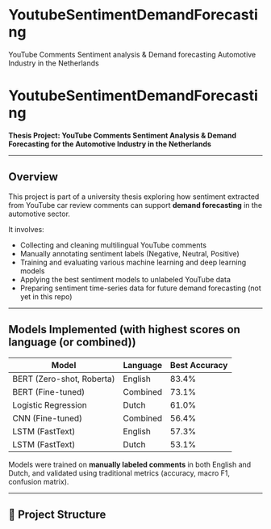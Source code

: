 # YoutubeSentimentDemandForecasting
YouTube Comments Sentiment analysis &amp; Demand forecasting Automotive Industry in the Netherlands
# YoutubeSentimentDemandForecasting

**Thesis Project: YouTube Comments Sentiment Analysis & Demand Forecasting for the Automotive Industry in the Netherlands**

---

## Overview

This project is part of a university thesis exploring how sentiment extracted from YouTube car review comments can support **demand forecasting** in the automotive sector.

It involves:
- Collecting and cleaning multilingual YouTube comments
- Manually annotating sentiment labels (Negative, Neutral, Positive)
- Training and evaluating various machine learning and deep learning models
- Applying the best sentiment models to unlabeled YouTube data
- Preparing sentiment time-series data for future demand forecasting (not yet in this repo)

---

## Models Implemented (with highest scores on language (or combined))

| Model                        | Language    | Best Accuracy |
|-----------------------------|-------------|---------------|
| BERT (Zero-shot, Roberta)   | English     | 83.4%         |
| BERT (Fine-tuned)           | Combined    | 73.1%         |
| Logistic Regression         | Dutch       | 61.0%         |
| CNN (Fine-tuned)            | Combined    | 56.4%         |
| LSTM (FastText)             | English     | 57.3%         |
| LSTM (FastText)             | Dutch       | 53.1%         |

Models were trained on **manually labeled comments** in both English and Dutch, and validated using traditional metrics (accuracy, macro F1, confusion matrix).

---

## 📁 Project Structure

